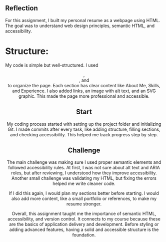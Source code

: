 ## Reflection
For this assignment, I built my personal resume as a webpage using HTML. The goal was to understand web design principles, semantic HTML, and accessibility.

# Structure:
My code is simple but well-structured. I used <header>, <section>, and <footer> to organize the page. Each section has clear content like About Me, Skills, and Experience. I also added links, an image with alt text, and an SVG graphic. This made the page more professional and accessible.

# Start 
My coding process started with setting up the project folder and initializing Git. I made commits after every task, like adding structure, filling sections, and checking accessibility. This helped me track progress step by step.

# Challenge
The main challenge was making sure I used proper semantic elements and followed accessibility rules. At first, I was not sure about alt text and ARIA roles, but after reviewing, I understood how they improve accessibility. Another small challenge was validating my HTML, but fixing the errors helped me write cleaner code.

If I did this again, I would plan my sections better before starting. I would also add more content, like a small portfolio or references, to make my resume stronger.

Overall, this assignment taught me the importance of semantic HTML, accessibility, and version control. It connects to my course because these are the basics of application delivery and development. Before styling or adding advanced features, having a solid and accessible structure is the foundation.